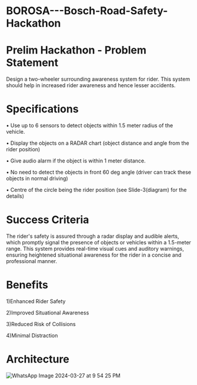 # BOROSA---Bosch-Road-Safety-Hackathon 

# Prelim Hackathon - Problem Statement

Design a two-wheeler surrounding awareness system for rider. This system should help 
in increased rider awareness and hence lesser accidents.

# Specifications

• Use up to 6 sensors to detect objects within 1.5 meter radius of the vehicle.

• Display the objects on a RADAR chart (object distance and angle from the rider position)

• Give audio alarm if the object is within 1 meter distance.

• No need to detect the objects in front 60 deg angle (driver can track these objects in 
normal driving)

• Centre of the circle being the rider position (see Slide-3(diagram) for the details)

# Success Criteria

The rider's safety is assured through a radar display and audible alerts, which promptly signal the presence of objects or vehicles within a 1.5-meter range. This system provides real-time visual cues and auditory warnings, ensuring heightened situational awareness for the rider in a concise and professional manner.

# Benefits

1)Enhanced Rider Safety

2)Improved Situational Awareness

3)Reduced Risk of Collisions

4)Minimal Distraction

# Architecture

![WhatsApp Image 2024-03-27 at 9 54 25 PM](https://github.com/Mitali-Chavan/BOROSA---Bosch-Road-Safety-Hackathon/assets/162993032/9b2a3358-0804-47c2-b00d-5480c5e615d0)


